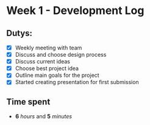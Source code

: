 # Week 1 - Development Log

## Dutys:
- [x] Weekly meeting with team
- [x] Discuss and choose design process
- [x] Discuss current ideas
- [x] Choose best project idea
- [x] Outline main goals for the project
- [x] Started creating presentation for first submission
 
## Time spent
  * **6** _hours_ and **5** _minutes_
